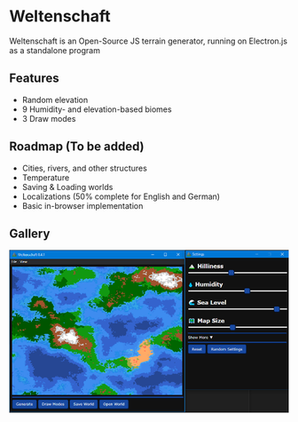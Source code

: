 # Weltenschaft
Weltenschaft is an Open-Source JS terrain generator, running on Electron.js as a standalone program

## Features
* Random elevation
* 9 Humidity- and elevation-based biomes
* 3 Draw modes

## Roadmap (To be added)
* Cities, rivers, and other structures
* Temperature
* Saving & Loading worlds
* Localizations (50% complete for English and German)
* Basic in-browser implementation

## Gallery

![Weltenschaft 0.1.1](https://github.com/HoubkneghteS/Weltenschaft/blob/master/assets/Screenshots/Screenshot1.png)
